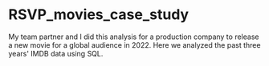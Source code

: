 # RSVP_movies_case_study
My team partner and I did this analysis for a production company to release a new movie for a global audience in 2022. Here we analyzed the past three years' IMDB data using SQL.
